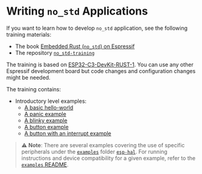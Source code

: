 # Writing `no_std` Applications
If you want to learn how to develop `no_std` application, see the following training materials:
- The book [Embedded Rust (`no_std`) on Espressif][no-std-book]
- The repository [`no_std-training`][no-std-repository]

The training is based on [ESP32-C3-DevKit-RUST-1][esp-rust-board]. You can use any other Espressif development board but code changes and configuration changes might be needed.

The training contains:
* Introductory level examples:
   * [A basic hello-world][hello-world]
   * [A panic example][panic]
   * [A blinky example][blinky]
   * [A button example][button]
   * [A button with an interrupt example][button-interrupt]

> ⚠️ **Note**: There are several examples covering the use of specific peripherals under the [`examples`][esp-hal-examples] folder [`esp-hal`][esp-hal]. For running instructions and device compatibility for a given example, refer to the [`examples` README][examples-readme].



[no-std-book]: https://esp-rs.github.io/no_std-training/
[no-std-repository]: https://github.com/esp-rs/no_std-training
[esp-rust-board]: https://github.com/esp-rs/esp-rust-board
[hello-world]: https://github.com/esp-rs/no_std-training/tree/main/intro/hello-world
[panic]: https://github.com/esp-rs/no_std-training/tree/main/intro/panic
[blinky]: https://github.com/esp-rs/no_std-training/tree/main/intro/blinky
[button]: https://github.com/esp-rs/no_std-training/tree/main/intro/button
[button-interrupt]: https://github.com/esp-rs/no_std-training/tree/main/intro/button-interrupt
[esp-hal]: https://github.com/esp-rs/esp-hal
[esp-hal-examples]: https://github.com/esp-rs/esp-hal/tree/main/examples
[examples-readme]: https://github.com/esp-rs/esp-hal/blob/main/examples/README.md
